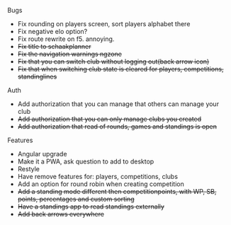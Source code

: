 Bugs
- Fix rounding on players screen, sort players alphabet there
- Fix negative elo option?
- Fix route rewrite on f5. annoying.
- ~~Fix title to schaakplanner~~
- ~~Fix the navigation warnings ngzone~~
- ~~Fix that you can switch club without logging out(back arrow icon)~~
- ~~Fix that when switching club state is cleared for players, competitions, standinglines~~

Auth
- Add authorization that you can manage that others can manage your club
- ~~Add authorization that you can only manage clubs you created~~
- ~~Add authorization that read of rounds, games and standings is open~~

Features
- Angular upgrade
- Make it a PWA, ask question to add to desktop
- Restyle
- Have remove features for: players, competitions, clubs
- Add an option for round robin when creating competition
- ~~Add a standing mode different then competitionpoints, with WP, SB, points, percentages and custom sorting~~ 
- ~~Have a standings app to read standings externally~~
- ~~Add back arrows everywhere~~
